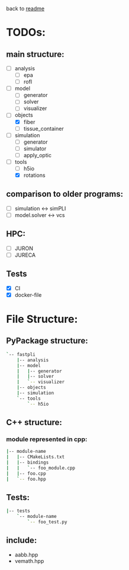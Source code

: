 
back to [readme](README.md)
# TODOs:
## main structure:
- [ ] analysis
  - [ ] epa
  - [ ] rofl
- [ ] model
  - [ ] generator
  - [ ] solver
  - [ ] visualizer
- [ ] objects
  - [x] fiber
  - [ ] tissue_container
- [ ] simulation
  - [ ] generator
  - [ ] simulator
  - [ ] apply_optic
- [ ] tools
  - [ ] h5io
  - [x] rotations
  
## comparison to older programs:
- [ ] simulation <-> simPLI
- [ ] model.solver <-> vcs

## HPC:
- [ ] JURON
- [ ] JURECA

## Tests
- [x] CI
- [x] docker-file

# File Structure:
## PyPackage structure:
```sh
`-- fastpli
    |-- analysis
    |-- model
    |   |-- generator
    |   |-- solver
    |   `-- visualizer
    |-- objects
    |-- simulation
    `-- tools
        `-- h5io
```

## C++ structure:
### module represented in cpp:
```sh
|-- module-name
|   |-- CMakeLists.txt
|   |-- bindings
|   |   `-- foo_module.cpp
|   |-- foo.cpp
|   `-- foo.hpp

```

## Tests:
```sh
|-- tests
    `-- module-name
        `-- foo_test.py
```

## include:
 - aabb.hpp
 - vemath.hpp
